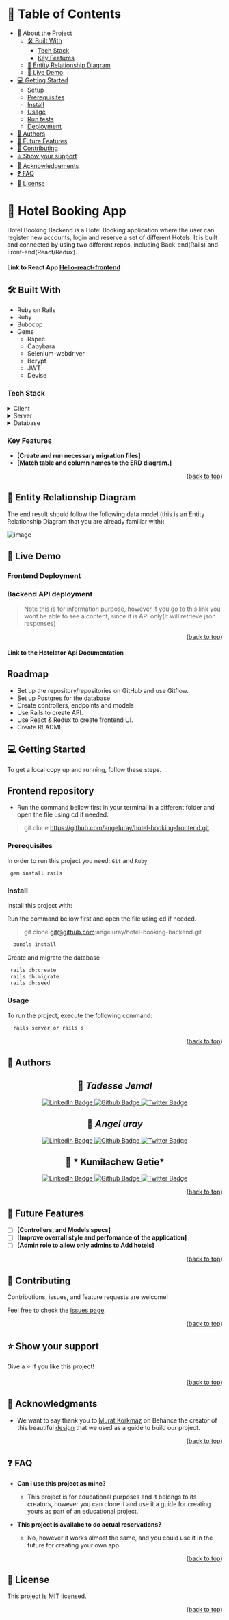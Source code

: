 <!-- TABLE OF CONTENTS -->

# 📗 Table of Contents

- [📖 About the Project](#about-project)
  - [🛠 Built With](#built-with)
    - [Tech Stack](#tech-stack)
    - [Key Features](#key-features)
  - [:card_index: Entity Relationship Diagram](#er-diagram)
  - [🚀 Live Demo](#live-demo)
- [💻 Getting Started](#getting-started)
  - [Setup](#setup)
  - [Prerequisites](#prerequisites)
  - [Install](#install)
  - [Usage](#usage)
  - [Run tests](#run-tests)
  - [Deployment](#triangular_flag_on_post-deployment)
- [👥 Authors](#authors)
- [🔭 Future Features](#future-features)
- [🤝 Contributing](#contributing)
- [⭐️ Show your support](#support)
- [🙏 Acknowledgements](#acknowledgements)
- [❓ FAQ](#faq)
- [📝 License](#license)

<!-- PROJECT DESCRIPTION -->

# 📖 Hotel Booking App 
Hotel Booking Backend is a Hotel Booking application where the user can register new accounts, login and reserve a set of different Hotels. It is built and connected by using two different repos, including Back-end(Rails) and Front-end(React/Redux).
#### Link to React App [Hello-react-frontend](https://github.com/angeluray/hotel-booking-frontend.git)
## 🛠 Built With <a name="built-with"></a>

- Ruby on Rails
- Ruby
- Bubocop
- Gems
  - Rspec
  - Capybara
  - Selenium-webdriver
  - Bcrypt
  - JWT
  - Devise

### Tech Stack <a name="tech-stack"></a>

<details>
  <summary>Client</summary>
  <ul>
    <li>React</li>
  </ul>
</details>

<details>
  <summary>Server</summary>
  <ul>
    <li>Ruby on Rails</li>
  </ul>
</details>

<details>
<summary>Database</summary>
  <ul>
    <li><a href="https://www.postgresql.org/">PostgreSQL</a></li>
  </ul>
</details>

<!-- Features -->

### Key Features <a name="key-features"></a>

- **[Create and run necessary migration files]**
- **[Match table and column names to the ERD diagram.]**

<p align="right">(<a href="#readme-top">back to top</a>)</p>

<!-- ER DIAGRAM-->

## :card_index: Entity Relationship Diagram <a name="er-diagram"></a>

The end result should follow the following data model (this is an Entity Relationship Diagram that you are already familiar with):

![image](https://user-images.githubusercontent.com/85793292/213567829-7e4e52a4-8d2a-4688-94b4-3be67b5b3ca2.png)
  
<!-- LIVE DEMO -->

## 🚀 Live Demo <a name="live-demo"></a>

### <a src="https://hotelator.onrender.com">Frontend Deployment</a>

### <a src="https://hotelator.onrender.com"> Backend API deployment</a>
> Note this is for information purpose, however if you go to this link you wont be able to see a content, since it is API only(It will retrieve json responses)

<p align="right">(<a href="#readme-top">back to top</a>)</p>

#### <a src="https://documenter.getpostman.com/view/25389109/2s8ZDVZifK"> Link to the Hotelator Api Documentation</a>

## Roadmap

 - Set up the repository/repositories on GitHub and use Gitflow.
 - Set up Postgres for the database
 - Create controllers, endpoints and models
 - Use Rails to create API.
 - Use React & Redux to create frontend UI.
 - Create README

<!-- GETTING STARTED -->

## 💻 Getting Started <a name="getting-started"></a>

To get a local copy up and running, follow these steps.

## Frontend repository

- Run the command bellow first in your terminal in a different folder and open the file using cd <the name of the file> if needed.
> git clone https://github.com/angeluray/hotel-booking-frontend.git

### Prerequisites

In order to run this project you need:
`Git` and `Ruby`

```
 gem install rails
```

### Install

Install this project with:

Run the command bellow first and open the file using cd <the name of the file> if needed.

> git clone git@github.com:angeluray/hotel-booking-backend.git

```sh or bash
  bundle install
```

Create and migrate the database
```sh or bash
 rails db:create
 rails db:migrate
 rails db:seed
```

### Usage

To run the project, execute the following command:

```sh or bash
  rails server or rails s
```

<p align="right">(<a href="#readme-top">back to top</a>)</p>

<!-- AUTHORS -->
## 👥 Authors <a name="authors"></a>

<div id="badges"align="center">

## 👤 *Tadesse Jemal*

</div>
<div id="badges"align="center">
  <a href="https://www.linkedin.com/in/tadesse-jemal-7b7058204/">
    <img src="https://img.shields.io/badge/LinkedIn-blue?style=for-the-badge&logo=linkedin&logoColor=white" alt="LinkedIn Badge"/>
  </a>
  <a href="https://github.com/Tadessejemal1/Tadessejemal1">
    <img src="https://img.shields.io/badge/github-black?style=for-the-badge&logo=github&logoColor=white" alt="Github Badge"/>
  </a>
  <a href="https://twitter.com/TadesseJemal2">
    <img src="https://img.shields.io/badge/Twitter-blue?style=for-the-badge&logo=twitter&logoColor=white" alt="Twitter Badge"/>
  </a>
</div>
<div id="badges"align="center">

## 👤 *Angel uray*

</div>

<div id="badges"align="center">
  <a href="www.linkedin.com/in/angeluray-jobs">
    <img src="https://img.shields.io/badge/LinkedIn-blue?style=for-the-badge&logo=linkedin&logoColor=white" alt="LinkedIn Badge"/>
  </a>
  <a href="https://github.com/angeluray">
    <img src="https://img.shields.io/badge/github-black?style=for-the-badge&logo=github&logoColor=white" alt="Github Badge"/>
  </a>
  <a href="https://twitter.com/atangeluray">
    <img src="https://img.shields.io/badge/Twitter-blue?style=for-the-badge&logo=twitter&logoColor=white" alt="Twitter Badge"/>
  </a>
</div>
<div id="badges"align="center">

## 👤 * Kumilachew Getie*

</div>

<div id="badges"align="center">
  <a href="https://www.linkedin.com/in/kumilachew-getie-0356bb157/">
    <img src="https://img.shields.io/badge/LinkedIn-blue?style=for-the-badge&logo=linkedin&logoColor=white" alt="LinkedIn Badge"/>
  </a>
  <a href="https://github.com/Kumilachew-g/">
    <img src="https://img.shields.io/badge/github-black?style=for-the-badge&logo=github&logoColor=white" alt="Github Badge"/>
  </a>
  <a href="https://github.com/Kumilachew-g/">
    <img src="https://img.shields.io/badge/Twitter-blue?style=for-the-badge&logo=twitter&logoColor=white" alt="Twitter Badge"/>
  </a>
</div>

<p align="right">(<a href="#readme-top">back to top</a>)</p>

<!-- FUTURE FEATURES -->

## 🔭 Future Features <a name="future-features"></a>

- [ ] **[Controllers, and Models specs]**
- [ ] **[Improve overrall style and perfomance of the application]**
- [ ] **[Admin role to allow only admins to Add hotels]**

<p align="right">(<a href="#readme-top">back to top</a>)</p>

<!-- CONTRIBUTING -->

## 🤝 Contributing <a name="contributing"></a>

Contributions, issues, and feature requests are welcome!

Feel free to check the [issues page](../../issues/).

<p align="right">(<a href="#readme-top">back to top</a>)</p>

<!-- SUPPORT -->

## ⭐️ Show your support <a name="support"></a>

Give a ⭐️ if you like this project!

<p align="right">(<a href="#readme-top">back to top</a>)</p>

<!-- ACKNOWLEDGEMENTS -->

## 🙏 Acknowledgments <a name="acknowledgements"></a>

- We want to say thank you to [Murat Korkmaz](https://www.behance.net/muratk) on Behance the creator of this beautiful [design](https://www.behance.net/gallery/26425031/Vespa-Responsive-Redesign) that we used as a guide to build our project.

<p align="right">(<a href="#readme-top">back to top</a>)</p>

<!-- FAQ (optional) -->

## ❓ FAQ <a name="faq"></a>

- **Can i use this project as mine?**

  - This project is for educational purposes and it belongs to its creators, however you can clone it and use it a guide for creating yours as part of
  an educational project.

- **This project is availabe to do actual reservations?**

  - No, however it works almost the same, and you could use it in the future for creating your own app.

<p align="right">(<a href="#readme-top">back to top</a>)</p>

<!-- LICENSE -->

## 📝 License <a name="license"></a>

This project is [MIT](./MIT.md) licensed.

<p align="right">(<a href="#readme-top">back to top</a>)</p>
